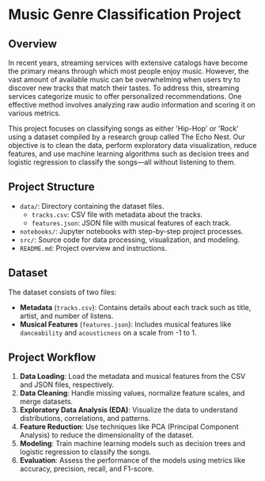 # Music Genre Classification Project

## Overview

In recent years, streaming services with extensive catalogs have become the primary means through which most people enjoy music. However, the vast amount of available music can be overwhelming when users try to discover new tracks that match their tastes. To address this, streaming services categorize music to offer personalized recommendations. One effective method involves analyzing raw audio information and scoring it on various metrics.

This project focuses on classifying songs as either 'Hip-Hop' or 'Rock' using a dataset compiled by a research group called The Echo Nest. Our objective is to clean the data, perform exploratory data visualization, reduce features, and use machine learning algorithms such as decision trees and logistic regression to classify the songs—all without listening to them.

## Project Structure

- `data/`: Directory containing the dataset files.
  - `tracks.csv`: CSV file with metadata about the tracks.
  - `features.json`: JSON file with musical features of each track.
- `notebooks/`: Jupyter notebooks with step-by-step project processes.
- `src/`: Source code for data processing, visualization, and modeling.
- `README.md`: Project overview and instructions.


## Dataset

The dataset consists of two files:

- **Metadata** (`tracks.csv`): Contains details about each track such as title, artist, and number of listens.
- **Musical Features** (`features.json`): Includes musical features like `danceability` and `acousticness` on a scale from -1 to 1.

## Project Workflow

1. **Data Loading**: Load the metadata and musical features from the CSV and JSON files, respectively.
2. **Data Cleaning**: Handle missing values, normalize feature scales, and merge datasets.
3. **Exploratory Data Analysis (EDA)**: Visualize the data to understand distributions, correlations, and patterns.
4. **Feature Reduction**: Use techniques like PCA (Principal Component Analysis) to reduce the dimensionality of the dataset.
5. **Modeling**: Train machine learning models such as decision trees and logistic regression to classify the songs.
6. **Evaluation**: Assess the performance of the models using metrics like accuracy, precision, recall, and F1-score.




